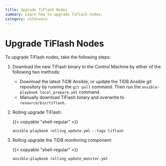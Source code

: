 ```yaml
---
title: Upgrade TiFlash Nodes
summary: Learn how to upgrade TiFlash nodes.
category: reference
---
```


# Upgrade TiFlash Nodes

To upgrade TiFlash nodes, take the following steps:

1. Download the new TiFlash binary to the Control Machine by either of the following two methods:

    - Download the latest TiDB Ansible, or update the TiDB Ansible git repository by running the `git pull` command. Then run the `ansible-playbook local_prepare.yml` command.
    - Manually download TiFlash binary and overwrite to `resource/bin/tiflash`.

2. Rolling upgrade TiFlash:

    {{< copyable "shell-regular" >}}

    ```shell
    ansible-playbook rolling_update.yml --tags tiflash
    ```

3. Rolling upgrade the TiDB monitoring component:

    {{< copyable "shell-regular" >}}

    ```shell
    ansible-playbook rolling_update_monitor.yml
    ```
